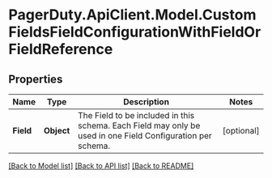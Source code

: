 # PagerDuty.ApiClient.Model.CustomFieldsFieldConfigurationWithFieldOrFieldReference
## Properties

Name | Type | Description | Notes
------------ | ------------- | ------------- | -------------
**Field** | **Object** | The Field to be included in this schema. Each Field may only be used in one Field Configuration per schema. | [optional] 

[[Back to Model list]](../README.md#documentation-for-models) [[Back to API list]](../README.md#documentation-for-api-endpoints) [[Back to README]](../README.md)

